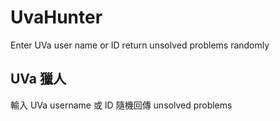 # UvaHunter
Enter UVa user name or ID return unsolved problems randomly

## UVa 獵人
輸入 UVa username 或 ID 隨機回傳 unsolved problems